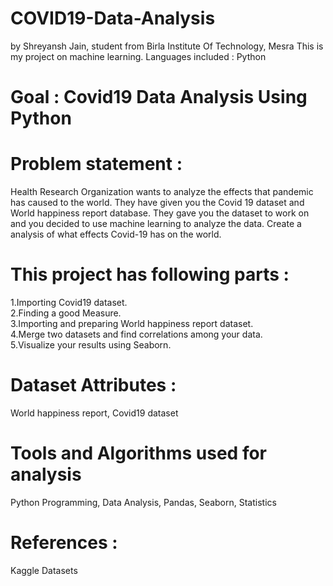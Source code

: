 # COVID19-Data-Analysis
by Shreyansh Jain, student from Birla Institute Of Technology, Mesra
This is my project on machine learning. Languages included : Python
# Goal : Covid19 Data Analysis Using Python
# Problem statement :
Health Research Organization wants to analyze the effects that pandemic has caused to the world. They have given you the Covid 19 dataset and World happiness report database. They gave you the dataset to work on and you decided to use machine learning to analyze the data. Create a analysis of what effects Covid-19 has on the world.
# This project has following parts  :
1.Importing Covid19 dataset. <br/>
2.Finding a good Measure. <br/>
3.Importing and preparing World happiness report dataset. <br/>
4.Merge two datasets and find correlations among your data.<br/>
5.Visualize your results using Seaborn. <br/>
# Dataset Attributes :
World happiness report, Covid19 dataset
# Tools and Algorithms used for analysis
Python Programming, Data Analysis, Pandas, Seaborn, Statistics
# References :
Kaggle Datasets
